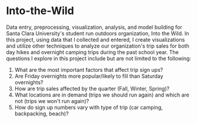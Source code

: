 # Into-the-Wild
Data entry, preprocessing, visualization, analysis, and model building for Santa Clara University's student run outdoors organization, Into the Wild. In this project, using data that I collected and entered, I create visualizations and utilize other techniques to analyze our organization's trip sales for both day hikes and overnight camping trips during the past school year. The questions I explore in this project include but are not limited to the following:

1. What are the most important factors that affect trip sign ups?
2. Are Friday overnights more popular/likely to fill than Saturday overnights?
3. How are trip sales affected by the quarter (Fall, Winter, Spring)?
4. What locations are in demand (trips we should run again) and which are not (trips we won't run again)?
5. How do sign up numbers vary with type of trip (car camping, backpacking, beach)?
